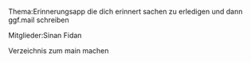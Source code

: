Thema:Erinnerungsapp die dich erinnert sachen zu erledigen und dann ggf.mail schreiben

Mitglieder:Sinan Fidan



Verzeichnis zum main machen